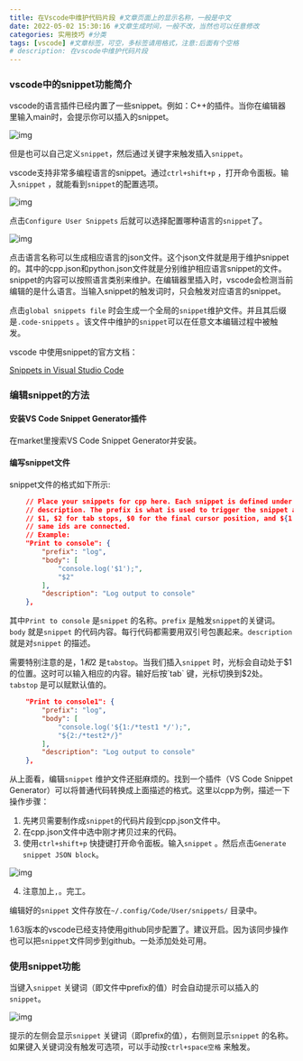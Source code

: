 ```yaml
---
title: 在Vscode中维护代码片段 #文章页面上的显示名称，一般是中文
date: 2022-05-02 15:30:16 #文章生成时间，一般不改，当然也可以任意修改
categories: 实用技巧 #分类
tags: [vscode] #文章标签，可空，多标签请用格式，注意:后面有个空格
# description: 在vscode中维护代码片段
---
```




### vscode中的snippet功能简介

vscode的语言插件已经内置了一些snippet。例如：C++的插件。当你在编辑器里输入main时，会提示你可以插入的snippet。

![img](https://sf-blog-images.oss-cn-hangzhou.aliyuncs.com/11c828cc9aca8e7404eff9e2616bd06f.png)

但是也可以自己定义`snippet`，然后通过关键字来触发插入`snippet`。

vscode支持非常多编程语言的snippet。通过`ctrl+shift+p` ，打开命令面板。输入`snippet` ，就能看到`snippet`的配置选项。 

![img](https://sf-blog-images.oss-cn-hangzhou.aliyuncs.com/8f3fe95d793716056d5dee46cb5742c4.png)



点击`Configure User Snippets` 后就可以选择配置哪种语言的`snippet`了。

![img](https://sf-blog-images.oss-cn-hangzhou.aliyuncs.com/614d74cfed10a7edb2ea9a6b7ab28c10.png)

点击语言名称可以生成相应语言的json文件。这个json文件就是用于维护snippet的。其中的cpp.json和python.json文件就是分别维护相应语言snippet的文件。snippet的内容可以按照语言类别来维护。在编辑器里插入时，vscode会检测当前编辑的是什么语言。当输入snippet的触发词时，只会触发对应语言的snippet。

<!--more-->

点击`global snippets file` 时会生成一个全局的`snippet`维护文件。并且其后缀是`.code-snippets` 。该文件中维护的`snippet`可以在任意文本编辑过程中被触发。



vscode 中使用snippet的官方文档：

[Snippets in Visual Studio Code](https://code.visualstudio.com/docs/editor/userdefinedsnippets)



### 编辑snippet的方法

#### 安装VS Code Snippet Generator插件

在market里搜索VS Code Snippet Generator并安装。



#### 编写snippet文件

snippet文件的格式如下所示:

```json
	// Place your snippets for cpp here. Each snippet is defined under a snippet name and has a prefix, body and 
	// description. The prefix is what is used to trigger the snippet and the body will be expanded and inserted. Possible variables are:
	// $1, $2 for tab stops, $0 for the final cursor position, and ${1:label}, ${2:another} for placeholders. Placeholders with the 
	// same ids are connected.
	// Example:
	"Print to console": {
		"prefix": "log",
		"body": [
			"console.log('$1');",
			"$2"
		],
		"description": "Log output to console"
	},
```

其中`Print to console` 是`snippet` 的名称。`prefix` 是触发`snippet`的关键词。`body` 就是`snippet` 的代码内容。每行代码都需要用双引号包裹起来。`description` 就是对`snippet` 的描述。

需要特别注意的是，$1和$2 是`tabstop`。当我们插入`snippet` 时，光标会自动处于$1的位置。这时可以输入相应的内容。输好后按`tab` 键，光标切换到$2处。`tabstop` 是可以赋默认值的。

```json
	"Print to console1": {
		"prefix": "log",
		"body": [
			"console.log('${1:/*test1 */');",
			"${2:/*test2*/}"
		],
		"description": "Log output to console"
	},
```



从上面看，编辑`snippet` 维护文件还挺麻烦的。找到一个插件（VS Code Snippet Generator）可以将普通代码转换成上面描述的格式。这里以cpp为例，描述一下操作步骤：

1. 先拷贝需要制作成`snippet`的代码片段到cpp.json文件中。
2. 在cpp.json文件中选中刚才拷贝过来的代码。
3. 使用`ctrl+shift+p` 快捷键打开命令面板。输入`snippet` 。然后点击`Generate snippet JSON block`。

![img](https://sf-blog-images.oss-cn-hangzhou.aliyuncs.com/a5a03b7f7669115c1669ca0c0fe3e72c.png)

4. 注意加上`,`。完工。 



编辑好的`snippet` 文件存放在`~/.config/Code/User/snippets/` 目录中。

1.63版本的vscode已经支持使用github同步配置了。建议开启。因为该同步操作也可以把`snippet`文件同步到github。一处添加处处可用。

### 使用snippet功能

当键入`snippet` 关键词（即文件中prefix的值）时会自动提示可以插入的`snippet`。

![img](https://sf-blog-images.oss-cn-hangzhou.aliyuncs.com/b49d932cf402ab0fde9e87a8413305ad.png)

提示的左侧会显示`snippet` 关键词（即prefix的值），右侧则显示`snippet` 的名称。如果键入关键词没有触发可选项，可以手动按`ctrl+space空格` 来触发。

